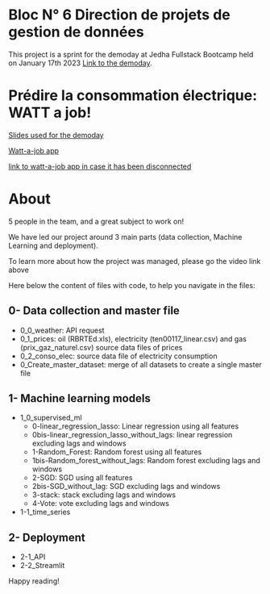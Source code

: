 # Bloc N° 6 Direction de projets de gestion de données
This project is a sprint for the demoday at Jedha Fullstack Bootcamp held on January 17th 2023 [Link to the demoday](https://youtu.be/cRNy1-rTXYg?t=2917).

# Prédire la consommation électrique: WATT a job!

[Slides used for the demoday](https://docs.google.com/presentation/d/1V10sNomsMMYLlvwJbftaKjHNslNxmAU7R3Xtqs5fT3c/edit#slide=id.ga5178bf3d4_2_0)

[Watt-a-job app](https://watt-a-job-app.herokuapp.com/)

[link to watt-a-job app in case it has been disconnected](https://share.vidyard.com/watch/L1Xucxqe1gNMHyHyLa5wDm?)

# About

5 people in the team, and a great subject to work on!

We have led our project around 3 main parts (data collection, Machine Learning and deployment).

To learn more about how the project was managed, please go the video link above

Here below the content of files with code, to help you navigate in the files:

## 0- Data collection and master file
- 0_0_weather: API request
- 0_1_prices: oil (RBRTEd.xls), electricity (ten00117_linear.csv) and gas (prix_gaz_naturel.csv) source data files of prices
- 0_2_conso_elec: source data file of electricity consumption
- 0_Create_master_dataset: merge of all datasets to create a single master file

## 1- Machine learning models
- 1_0_supervised_ml
  - 0-linear_regression_lasso: Linear regression using all features
  - 0bis-linear_regression_lasso_without_lags: linear regression excluding lags and windows
  - 1-Random_Forest: Random forest using all features
  - 1bis-Random_forest_without_lags: Random forest excluding lags and windows
  - 2-SGD: SGD using all features
  - 2bis-SGD_without_lag: SGD excluding lags and windows
  - 3-stack: stack excluding lags and windows
  - 4-Vote: vote excluding lags and windows
- 1-1_time_series
## 2- Deployment
- 2-1_API
- 2-2_Streamlit



Happy reading!
